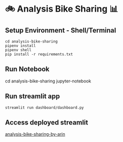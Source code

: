 # :bike: Analysis Bike Sharing :bar_chart:

## Setup Environment - Shell/Terminal

```
cd analysis-bike-sharing
pipenv install
pipenv shell
pip install -r requirements.txt

```

## Run Notebook

cd analysis-bike-sharing
jupyter-notebook

## Run streamlit app

```
streamlit run dashboard/dashboard.py
```

## Access deployed streamlit

[analysis-bike-sharing-by-arin](https://analysis-bike-sharing-by-arin.streamlit.app/)
